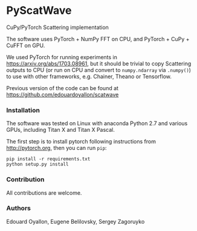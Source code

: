 PyScatWave
==========

CuPy/PyTorch Scattering implementation

The software uses PyTorch + NumPy FFT on CPU, and PyTorch + CuPy + CuFFT on GPU.

We used PyTorch for running experiments in <https://arxiv.org/abs/1703.08961>,
but it should be trivial to copy Scattering outputs to CPU (or run on CPU and
convert to `numpy.ndarray` via `.numpy()`) to use with other frameworks,
e.g. Chainer, Theano or Tensorflow.

Previous version of the code can be found at <https://github.com/edouardoyallon/scatwave>

### Installation

The software was tested on Linux with anaconda Python 2.7 and
various GPUs, including Titan X and Titan X Pascal.

The first step is to install pytorch following instructions from
<http://pytorch.org>, then you can run `pip`:

```
pip install -r requirements.txt
python setup.py install
```

### Contribution

All contributions are welcome.


### Authors

Edouard Oyallon, Eugene Belilovsky, Sergey Zagoruyko
